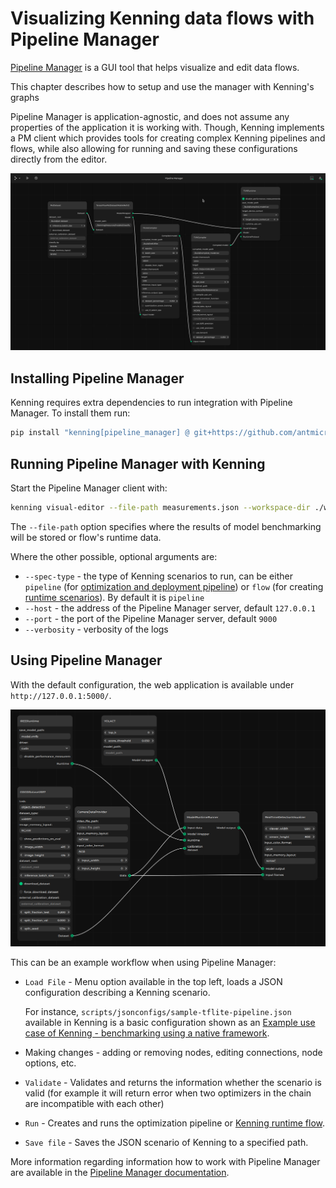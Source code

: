 # Visualizing Kenning data flows with Pipeline Manager

[Pipeline Manager](https://github.com/antmicro/kenning-pipeline-manager) is a GUI tool that helps visualize and edit data flows.

This chapter describes how to setup and use the manager with Kenning's graphs

Pipeline Manager is application-agnostic, and does not assume any properties of the application it is working with. Though, Kenning implements a PM client which provides tools for creating complex Kenning pipelines and flows, while also allowing for running and saving these configurations directly from the editor.

![](img/pipeline-manager-visualisation.png)

## Installing Pipeline Manager

Kenning requires extra dependencies to run integration with Pipeline Manager.
To install them run:

```bash
pip install "kenning[pipeline_manager] @ git+https://github.com/antmicro/kenning.git"
```

## Running Pipeline Manager with Kenning

Start the Pipeline Manager client with:

```bash timeout=10
kenning visual-editor --file-path measurements.json --workspace-dir ./workspace
```

The `--file-path` option specifies where the results of model benchmarking will be stored or flow's runtime data.

Where the other possible, optional arguments are:

* `--spec-type` - the type of Kenning scenarios to run, can be either `pipeline` (for [optimization and deployment pipeline](../json-scenarios)) or `flow` (for creating [runtime scenarios](../kenning-flow)).
  By default it is `pipeline`
* `--host` - the address of the Pipeline Manager server, default `127.0.0.1`
* `--port` - the port of the Pipeline Manager server, default `9000`
* `--verbosity` - verbosity of the logs

## Using Pipeline Manager

With the default configuration, the web application is available under `http://127.0.0.1:5000/`.

![](./img/pipeline-manager-kenningflow-example.png)

This can be an example workflow when using Pipeline Manager:

* `Load File` - Menu option available in the top left, loads a JSON configuration describing a Kenning scenario.

  For instance, `scripts/jsonconfigs/sample-tflite-pipeline.json` available in Kenning is a basic configuration shown as an [Example use case of Kenning - benchmarking using a native framework](./tflite_tvm.md#benchmarking-a-model-using-a-native-framework).

* Making changes - adding or removing nodes, editing connections, node options, etc.
* `Validate` -  Validates and returns the information whether the scenario is valid (for example it will return error when two optimizers in the chain are incompatible with each other)
* `Run` - Creates and runs the optimization pipeline or [Kenning runtime flow](../kenning-flow).
* `Save file` - Saves the JSON scenario of Kenning to a specified path.

More information regarding information how to work with Pipeline Manager are available in the [Pipeline Manager documentation](https://antmicro.github.io/kenning-pipeline-manager/introduction.html).

